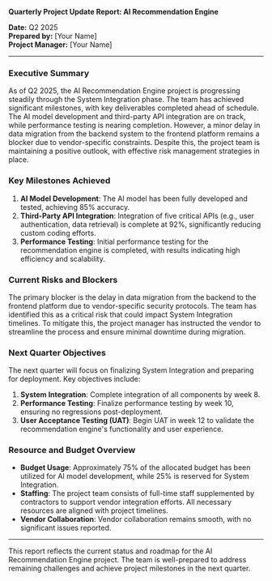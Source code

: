 

**Quarterly Project Update Report: AI Recommendation Engine**

**Date:** Q2 2025  
**Prepared by:** [Your Name]  
**Project Manager:** [Your Name]

---

### Executive Summary

As of Q2 2025, the AI Recommendation Engine project is progressing steadily through the System Integration phase. The team has achieved significant milestones, with key deliverables completed ahead of schedule. The AI model development and third-party API integration are on track, while performance testing is nearing completion. However, a minor delay in data migration from the backend system to the frontend platform remains a blocker due to vendor-specific constraints. Despite this, the project team is maintaining a positive outlook, with effective risk management strategies in place.

### Key Milestones Achieved

1. **AI Model Development**: The AI model has been fully developed and tested, achieving 85% accuracy.
2. **Third-Party API Integration**: Integration of five critical APIs (e.g., user authentication, data retrieval) is complete at 92%, significantly reducing custom coding efforts.
3. **Performance Testing**: Initial performance testing for the recommendation engine is completed, with results indicating high efficiency and scalability.

### Current Risks and Blockers

The primary blocker is the delay in data migration from the backend to the frontend platform due to vendor-specific security protocols. The team has identified this as a critical risk that could impact System Integration timelines. To mitigate this, the project manager has instructed the vendor to streamline the process and ensure minimal downtime during migration.

### Next Quarter Objectives

The next quarter will focus on finalizing System Integration and preparing for deployment. Key objectives include:

1. **System Integration**: Complete integration of all components by week 8.
2. **Performance Testing**: Finalize performance testing by week 10, ensuring no regressions post-deployment.
3. **User Acceptance Testing (UAT)**: Begin UAT in week 12 to validate the recommendation engine's functionality and user experience.

### Resource and Budget Overview

- **Budget Usage**: Approximately 75% of the allocated budget has been utilized for AI model development, while 25% is reserved for System Integration.
- **Staffing**: The project team consists of full-time staff supplemented by contractors to support vendor integration efforts. All necessary resources are aligned with project timelines.
- **Vendor Collaboration**: Vendor collaboration remains smooth, with no significant issues reported.

---

This report reflects the current status and roadmap for the AI Recommendation Engine project. The team is well-prepared to address remaining challenges and achieve project milestones in the next quarter.